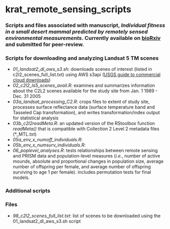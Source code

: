 # krat_remote_sensing_scripts

### Scripts and files associated with manuscript, *Individual fitness in a small desert mammal predicted by remotely sensed environmental measurements*. Currently available on [bioRxiv](https://www.biorxiv.org/[link]) and submitted for peer-review.

### Scripts for downloading and analyzing Landsat 5 TM scenes 
* *01_landsat2_dl_aws_s3.sh*: downloads scenes of interest (listed in c2l2_scenes_full_list.txt) using AWS s3api ([USGS guide to commercial cloud downloads](https://prd-wret.s3.us-west-2.amazonaws.com/assets/palladium/production/atoms/files/LSDS-2032-Landsat-Commercial-Cloud-Direct-Access-Users-Guide-v2.pdf.pdf))
* *02_c2l2_ls5_scenes_avail.R*: examines and summarizes information about the C2L2 scenes available for the study site from Jan. 1 1989 - Dec. 31 2005
* *03a_landsat_processing_C2.R*: crops files to extent of study site, processes surface reflectance data (surface temperature band and Tasseled Cap transformation), and writes transformation/index output for statistical analysis
* *03b_c2l2readMeta.R*: an updated version of the RStoolbox function *readMeta()* that is compatible with Collection 2 Level 2 metadata files (*_MTL.txt)
* *05a_env_x_numoff_individuals.R*: 
* *05b_env_x_numsurv_individuals.R*: 
* *06_poplevel_analyses.R*: tests relationships between remote sensing and PRISM data and population-level measures (*i.e.*, number of active mounds, absolute and proportional changes in population size, average number of offspring per female, and average number of offspring surviving to age 1 per female). includes permutation tests for final models.

### Additional scripts


### Files
* *98_c2l2_scenes_full_list.txt*: list of scenes to be downloaded using the 01_landsat2_dl_aws_s3.sh script